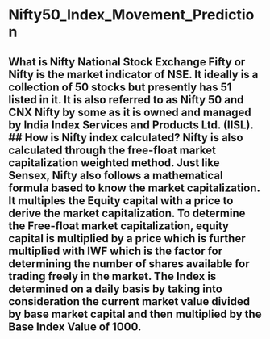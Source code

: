 # Nifty50_Index_Movement_Prediction
## What is Nifty   National Stock Exchange Fifty or Nifty is the market indicator of NSE. It ideally is a collection of 50 stocks but presently has 51 listed in it. It is also referred to as Nifty 50 and CNX Nifty by some as it is owned and managed by India Index Services and Products Ltd. (IISL).   ## How is Nifty index calculated?   Nifty is also calculated through the free-float market capitalization weighted method. Just like Sensex, Nifty also follows a mathematical formula based to know the market capitalization. It multiples the Equity capital with a price to derive the market capitalization. To determine the Free-float market capitalization, equity capital is multiplied by a price which is further multiplied with IWF which is the factor for determining the number of shares available for trading freely in the market. The Index is determined on a daily basis by taking into consideration the current market value divided by base market capital and then multiplied by the Base Index Value of 1000.
